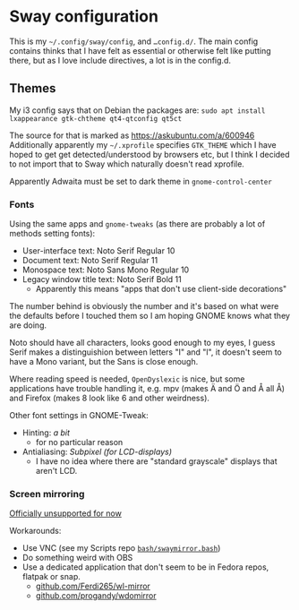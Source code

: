 <!-- @format -->

# Sway configuration

This is my `~/.config/sway/config`, and `…config.d/`. The main config contains
thinks that I have felt as essential or otherwise felt like putting there, but
as I love include directives, a lot is in the config.d.

## Themes

My i3 config says that on Debian the packages are:
`sudo apt install lxappearance gtk-chtheme qt4-qtconfig qt5ct`

The source for that is marked as https://askubuntu.com/a/600946 Additionally
apparently my `~/.xprofile` specifies `GTK_THEME` which I have hoped to get
get detected/understood by browsers etc, but I think I decided to not import
that to Sway which naturally doesn't read xprofile.

Apparently Adwaita must be set to dark theme in `gnome-control-center`

### Fonts

Using the same apps and `gnome-tweaks` (as there are probably a lot of methods
setting fonts):

- User-interface text: Noto Serif Regular 10
- Document text: Noto Serif Regular 11
- Monospace text: Noto Sans Mono Regular 10
- Legacy window title text: Noto Serif Bold 11
  - Apparently this means "apps that don't use client-side decorations"

The number behind is obviously the number and it's based on what were the
defaults before I touched them so I am hoping GNOME knows what they are doing.

Noto should have all characters, looks good enough to my eyes, I guess Serif
makes a distinguishion between letters "I" and "l", it doesn't seem to have a
Mono variant, but the Sans is close enough.

Where reading speed is needed, `OpenDyslexic` is nice, but some applications
have trouble handling it, e.g. mpv (makes Ä and Ö and Å all Å) and Firefox
(makes 8 look like 6 and other weirdness).

Other font settings in GNOME-Tweak:

- Hinting: _a bit_
  - for no particular reason
- Antialiasing: _Subpixel (for LCD-displays)_
  - I have no idea where there are "standard grayscale" displays that aren't
    LCD.

### Screen mirroring

[Officially unsupported for now]()

Workarounds:

- Use VNC (see my Scripts repo
  [`bash/swaymirror.bash`](https://gitea.blesmrt.net/mikaela/scripts/src/branch/master/bash/swaymirror.bash))
- Do something weird with OBS
- Use a dedicated application that don't seem to be in Fedora repos, flatpak
  or snap.
  - [github.com/Ferdi265/wl-mirror](https://github.com/Ferdi265/wl-mirror)
  - [github.com/progandy/wdomirror](https://github.com/progandy/wdomirror)
